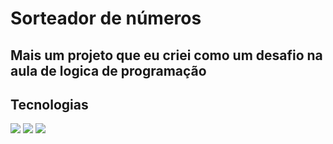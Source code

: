<h1>Sorteador de números</h1>

<h2>Mais um projeto que eu criei como um desafio na aula de logica de programação</h2>

## Tecnologias

<div>
  <img src="https://shields.io/badge/HTML-239120?style-for-the-badge&logo-html5&logoColor_white">
  <img src="https://shields.io/badge/CSS-239120?&style-for-the-badge&logo-css3&logoColor-white">  
  <img src="https://shields.io/badge/JavaScript-F7DF1E?style-for-the-badge&logo-javascript&logoColor-black">
</div>
